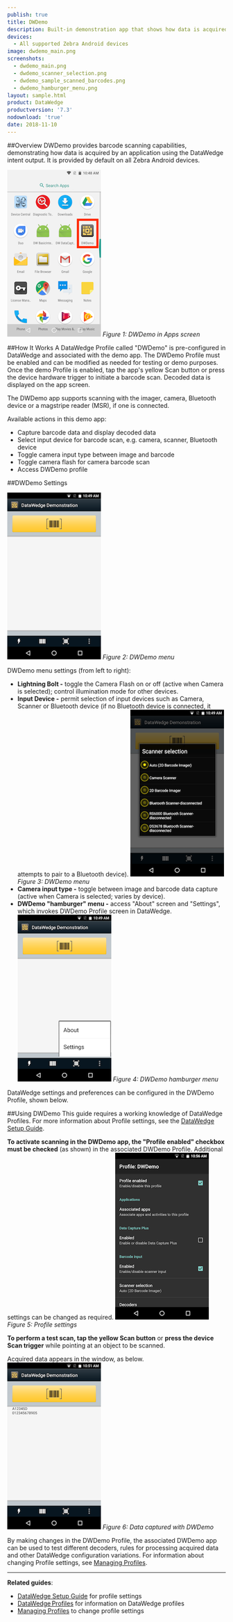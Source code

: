 ```yaml
---
publish: true
title: DWDemo
description: Built-in demonstration app that shows how data is acquired by using the DataWedge intent output. 
devices:
  - All supported Zebra Android devices
image: dwdemo_main.png
screenshots:
  - dwdemo_main.png
  - dwdemo_scanner_selection.png
  - dwdemo_sample_scanned_barcodes.png
  - dwdemo_hamburger_menu.png
layout: sample.html
product: DataWedge
productversion: '7.3'
nodownload: 'true'
date: 2018-11-10
---
```


##Overview 
DWDemo provides barcode scanning capabilities, demonstrating how data is acquired by an application using the DataWedge intent output. It is provided by default on all Zebra Android devices.

  ![img](dwdemo_icon_mini.png) 
  _Figure 1: DWDemo in Apps screen_

##How It Works
A DataWedge Profile called "DWDemo" is pre-configured in DataWedge and associated with the demo app. The DWDemo Profile must be enabled and can be modified as needed for testing or demo purposes. Once the demo Profile is enabled, tap the app's yellow Scan button or press the device hardware trigger to initiate a barcode scan.  Decoded data is displayed on the app screen. 

The DWDemo app supports scanning with the imager, camera, Bluetooth device or a magstripe reader (MSR), if one is connected.

Available actions in this demo app: 
* Capture barcode data and display decoded data
* Select input device for barcode scan, e.g. camera, scanner, Bluetooth device
* Toggle camera input type between image and barcode
* Toggle camera flash for camera barcode scan
* Access DWDemo profile

##DWDemo Settings

  ![img](dwdemo_main_mini.png) 
  _Figure 2: DWDemo menu_

DWDemo menu settings (from left to right):
* **Lightning Bolt -** toggle the Camera Flash on or off (active when Camera is selected); control illumination mode for other devices. 
* **Input Device -** permit selection of input devices such as Camera, Scanner or Bluetooth device (if no Bluetooth device is connected, it attempts to pair to a Bluetooth device). 
  ![img](dwdemo_scanner_selection_mini.png) 
  _Figure 3: DWDemo menu_
* **Camera input type -** toggle between image and barcode data capture (active when Camera is selected; varies by device).
* **DWDemo "hamburger" menu -** access "About" screen and "Settings", which invokes DWDemo Profile screen in DataWedge.
  ![img](dwdemo_hamburger_menu_mini.png) 
  _Figure 4: DWDemo hamburger menu_

DataWedge settings and preferences can be configured in the DWDemo Profile, shown below. 

##Using DWDemo
This guide requires a working knowledge of DataWedge Profiles. For more information about Profile settings, see the [DataWedge Setup Guide](../../setup). 

**To activate scanning in the DWDemo app, the "Profile enabled" checkbox must be checked** (as shown) in the associated DWDemo Profile. Additional settings can be changed as required. 
  ![img](dwdemo_profile.png) 
  _Figure 5: Profile settings_

**To perform a test scan, tap the yellow Scan button** or **press the device Scan trigger** while pointing at an object to be scanned. 

Acquired data appears in the window, as below.
  ![img](dwdemo_sample_scanned_barcodes_mini.png) 
  _Figure 6: Data captured with DWDemo_

By making changes in the DWDemo Profile, the associated DWDemo app can be used to test different decoders, rules for processing acquired data and other DataWedge configuration variations. For information about changing Profile settings, see [Managing Profiles](../../createprofile).  
  





-----

**Related guides**:

* [DataWedge Setup Guide](../../setup) for profile settings
* [DataWedge Profiles](../../profiles) for information on DataWedge profiles 
* [Managing Profiles](../../createprofile) to change profile settings




